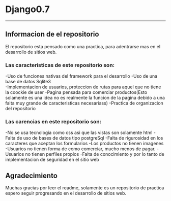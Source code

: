 # Django0.7
---
## Informacion de el repositorio
El repositorio esta pensado como una practica, para adentrarse mas en el desarrollo de sitios web.
### Las caracteristicas de este repositorio son: 
  -Uso de funciones nativas del framework para el desarrollo
  -Uso de una base de datos Sqlite3  
  -Implementacion de usuarios, proteccion de rutas para aquel que no tiene la coockie de user
  -Pagina pensada para comerciar productos(Esto solamente es una idea no es realmente la funcion de la pagina debido a una falta muy grande de caracteristicas necesariass)
  -Practica de organizacion del repositorio
  
### Las carencias en este repositorio son:
  -No se usa tecnologia como css asi que las vistas son solamente html
  -Falta de uso de bases de datos tipo postgreSql
  -Falta de rigurosidad en los caracteres que aceptan los formularios
  -Los productos no tienen imagenes
  -Usuarios no tienen forma de como comerciar, mucho menos de pagar.
  -Usuarios no tienen perfiles propios
  -Falta de conocimiento y por lo tanto de implementacion de seguridad en el sitio web

## Agradecimiento
Muchas gracias por leer el readme, solamente es un repositorio de practica espero seguir progresando en el desarrollo de sitios web.
